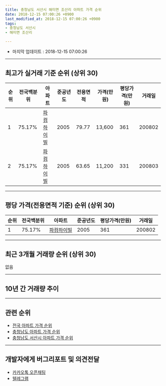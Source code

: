 ```yaml
---
title: 충청남도 서산시 해미면 조산리 아파트 가격 순위
date: 2018-12-15 07:00:26 +0900
last_modified_at: 2018-12-15 07:00:26 +0900
tags:
- 충청남도 서산시
- 해미면 조산리

---
```


* 마지막 업데이트 : 2018-12-15 07:00:26

---

## 최고가 실거래 기준 순위 (상위 30)


|순위|전국백분위|아파트|준공년도|전용면적|가격(만원)|평당가격(만원)|거래일|
|---|---|---|---|---|---|---|---|
|1|75.17%|[파컴하이빌](https://search.naver.com/search.naver?query=%EC%B6%A9%EC%B2%AD%EB%82%A8%EB%8F%84+%EC%84%9C%EC%82%B0%EC%8B%9C+%ED%95%B4%EB%AF%B8%EB%A9%B4+%EC%A1%B0%EC%82%B0%EB%A6%AC+%ED%8C%8C%EC%BB%B4%ED%95%98%EC%9D%B4%EB%B9%8C)|2005|79.77|13,600|361|200802|
|2|75.17%|[파컴하이빌](https://search.naver.com/search.naver?query=%EC%B6%A9%EC%B2%AD%EB%82%A8%EB%8F%84+%EC%84%9C%EC%82%B0%EC%8B%9C+%ED%95%B4%EB%AF%B8%EB%A9%B4+%EC%A1%B0%EC%82%B0%EB%A6%AC+%ED%8C%8C%EC%BB%B4%ED%95%98%EC%9D%B4%EB%B9%8C)|2005|63.65|11,200|331|200803|


---

## 평당 가격(전용면적 기준) 순위 (상위 30)


|순위|전국백분위|아파트|준공년도|평당가격(만원)|거래일|
|---|---|---|---|---|---|
|1|75.17%|[파컴하이빌](https://search.naver.com/search.naver?query=%EC%B6%A9%EC%B2%AD%EB%82%A8%EB%8F%84+%EC%84%9C%EC%82%B0%EC%8B%9C+%ED%95%B4%EB%AF%B8%EB%A9%B4+%EC%A1%B0%EC%82%B0%EB%A6%AC+%ED%8C%8C%EC%BB%B4%ED%95%98%EC%9D%B4%EB%B9%8C)|2005|361|200802|


---

## 최근 3개월 거래량 순위 (상위 30)

없음

---

## 10년 간 거래량 추이


<div style="width:100%;">
    <canvas id="deal_progress" height="250"></canvas>
</div>

<script>
new Chart(document.getElementById("deal_progress"), {
    type: 'line',
    data: {
        labels: ['200812','200901','200902','200903','200904','200905','200906','200907','200908','200909','200910','200911','200912','201001','201002','201003','201004','201005','201006','201007','201008','201009','201010','201011','201012','201101','201102','201103','201104','201105','201106','201107','201108','201109','201110','201111','201112','201201','201202','201203','201204','201205','201206','201207','201208','201209','201210','201211','201212','201301','201302','201303','201304','201305','201306','201307','201308','201309','201310','201311','201312','201401','201402','201403','201404','201405','201406','201407','201408','201409','201410','201411','201412','201501','201502','201503','201504','201505','201506','201507','201508','201509','201510','201511','201512','201601','201602','201603','201604','201605','201606','201607','201608','201609','201610','201611','201612','201701','201702','201703','201704','201705','201706','201707','201708','201709','201710','201711','201712','201801','201802','201803','201804','201805','201806','201807','201808','201809','201810','201811','201812'],
        datasets: [{
            label: '실거래 수',
            pointRadius: 1,
            data: [0, 0, 1, 2, 1, 1, 2, 0, 1, 1, 1, 0, 2, 0, 1, 2, 3, 8, 8, 1, 1, 0, 1, 1, 2, 2, 0, 1, 1, 1, 0, 0, 3, 0, 2, 0, 0, 0, 0, 0, 1, 1, 0, 0, 0, 1, 0, 0, 1, 0, 0, 0, 0, 0, 0, 1, 0, 1, 0, 0, 0, 0, 0, 2, 0, 0, 0, 0, 0, 1, 1, 0, 0, 1, 0, 0, 1, 0, 0, 2, 0, 1, 0, 0, 1, 0, 0, 0, 1, 2, 1, 1, 0, 0, 0, 0, 0, 0, 0, 1, 0, 0, 0, 1, 1, 0, 1, 0, 0, 0, 0, 0, 0, 1, 0, 0, 0, 0, 0, 0, 0],
            borderColor: "rgba(255, 201, 14, 1)",
            backgroundColor: "rgba(255, 201, 14, 0.5)",
            fill: true,
        }]
    },
    options: {
        responsive: true,
        title: {
            display: true,
            text: '10년간 거래량 추이'
        },
        tooltips: {
            mode: 'index',
            intersect: false,
        },
        hover: {
            mode: 'nearest',
            intersect: true
        },
        scales: {
            xAxes: [{
                display: true,
                scaleLabel: {
                    display: true,
                    labelString: '년/월'
                }
            }],
            yAxes: [{
                display: true,
                ticks: {
                    suggestedMin: 0,
                },
                scaleLabel: {
                    display: true,
                    labelString: '실거래 수'
                }
            }]
        }
    }
});

</script>


---

## 관련 순위

- [전국 아파트 가격 순위](https://inasie.github.io/apt-ranking/전국)
- [충청남도 아파트 가격 순위](https://inasie.github.io/apt-ranking/충청남도)
- [충청남도 서산시 아파트 가격 순위](https://inasie.github.io/apt-ranking/충청남도-서산시)


---

## 개발자에게 버그리포트 및 의견전달

- [카카오톡 오픈채팅](https://open.kakao.com/o/gLJUAP4)
- [텔레그램](https://t.me/inasie)

